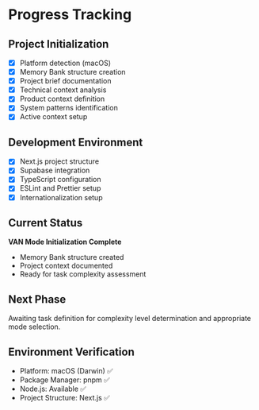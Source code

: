 # Progress Tracking

## Project Initialization

- [x] Platform detection (macOS)
- [x] Memory Bank structure creation
- [x] Project brief documentation
- [x] Technical context analysis
- [x] Product context definition
- [x] System patterns identification
- [x] Active context setup

## Development Environment

- [x] Next.js project structure
- [x] Supabase integration
- [x] TypeScript configuration
- [x] ESLint and Prettier setup
- [x] Internationalization setup

## Current Status

**VAN Mode Initialization Complete**

- Memory Bank structure created
- Project context documented
- Ready for task complexity assessment

## Next Phase

Awaiting task definition for complexity level determination and appropriate mode selection.

## Environment Verification

- Platform: macOS (Darwin) ✅
- Package Manager: pnpm ✅
- Node.js: Available ✅
- Project Structure: Next.js ✅
